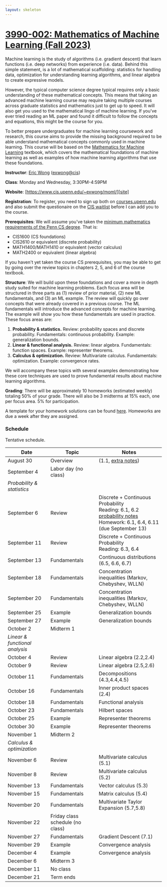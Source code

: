 ```yaml
---
layout: skeleton
---
```

[site]: https://www.cis.upenn.edu/~exwong/moml/

# [3990-002: Mathematics of Machine Learning (Fall 2023)][site]

Machine learning is the study of algorithms (i.e. gradient descent) that learn functions (i.e. deep networks) from experience (i.e. data). 
Behind this simple statement, is a lot of mathematical scaffolding: statistics for handling data, optimization for understanding learning algorithms, and linear algebra to create expressive models. 

However, the typical computer science degree typical requires only a basic understanding of these mathematical concepts. This means that taking an advanced machine learning course may require taking multiple courses across graduate statistics and mathematics just to get up to speed. It will also get you used to the mathematical lingo of machine learning. If you've ever tried reading an ML paper and found it difficult to follow the concepts and equations, this might be the course for you. 

To better prepare undergraduates for machine learning coursework and research, this course aims to provide the missing background required to be able understand mathematical concepts commonly used in machine learning. This course will be based on the [Mathematics for Machine Learning](https://mml-book.github.io/) textbook, which covers the mathematical foundations of machine learning as well as examples of how machine learning algorithms that use these foundations. 

**Instructor**: [Eric Wong](https://www.cis.upenn.edu/~exwong) ([exwong@cis](mailto:exwong@cis.upenn.edu))

**Class**: Monday and Wednesday, 3:30PM-4:59PM

**Website**: [https://www.cis.upenn.edu/~exwong/moml/][site]

**Registration**: To register, you need to sign up both on [courses.upenn.edu](https://courses.upenn.edu/) and also submit the questionaire on the [CIS waitlist](https://advising.cis.upenn.edu/waitlist/) before I can add you to the course. 

**Prerequisites**: We will assume you've taken the [minimum mathematics requirements of the Penn CS degree](https://catalog.upenn.edu/undergraduate/programs/computer-science-bse/). That is: 
+ CIS1600 (CS foundations)
+ CIS2610 or equivalent (discrete probability)
+ MATH1400/MATH1410 or equivalent (vector calculus)
+ MATH2400 or equivalent (linear algebra)

If you haven't yet taken the course CS prerequisites, you may be able to get by going over the review topics in chapters 2, 5, and 6 of the course textbook. 

**Structure**: We will build upon these foundations and cover a more in depth study suited for machine learning problems. Each focus area will be structured in three parts as (1) review of prior material, (2) new ML fundamentals, and (3) an ML example. The review will quickly go over concepts that were already covered in a previous course. The ML fundamentals will introduce the advanced concepts for machine learning. The example will show you how these fundamentals are used in practice. These focus areas are: 

1. **Probability & statistics.** Review: probability spaces and discrete probability. Fundamentals: continuous probability. Example: generalization bounds. 
2. **Linear & functional analysis.** Review: linear algebra. Fundamentals: function spaces. Example: representer theorems. 
3. **Calculus & optimization.** Review: Multivariate calculus. Fundamentals: optimization. Example: convergence rates. 

We will accompany these topics with several examples demonstrating how these core techniques are used to prove fundamental results about machine learning algorithms. 

**Grading**: There will be approximately 10 homeworks (estimated weekly) totaling 50% of your grade. There will also be 3 midterms at 15% each, one per focus area. 5% for participation. 

A template for your homework solutions can be found [here](https://www.overleaf.com/read/jpxqtspbpqdk). Homeworks are due a week after they are assigned. 

### Schedule

Tentative schedule. 

| Date | Topic | Notes |
|---|---|---|
| August 30 | Overview | (1.1, [extra notes](https://www.cis.upenn.edu/~exwong/assets/moml/overview.pdf)) |
| September 4 | Labor day (no class) ||
| *Probability & statistics* |||
| September 6 | Review | Discrete + Continuous Probability <br>Reading: 6.1, 6.2 <br>[probability notes](https://www.cis.upenn.edu/~exwong/assets/moml/probability.pdf) <br>Homework: 6.1, 6.4, 6.11 (due September 13)|
| September 11 | Review |  Discrete + Continuous Probability <br>Reading: 6.3, 6.4 |
| September 13 | Fundamentals | Continuous distributions (6.5, 6.6, 6.7) |
| September 18 | Fundamentals | Concentration inequalities (Markov, Chebyshev, WLLN) |
| September 20 | Fundamentals | Concentration inequalities (Markov, Chebyshev, WLLN) |
| September 25 | Example | Generalization bounds |
| September 27 | Example | Generalization bounds |
| October 2 | Midterm 1 || 
| *Linear & functional analysis* |||
| October 4 | Review | Linear algebra  (2.2,2.4)|
| October 9 | Review | Linear algebra (2.5,2.6)|
| October 11 | Fundamentals | Decompositions (4.3,4.4,4.5)|
| October 16 | Fundamentals | Inner product spaces (2.4) |
| October 18 | Fundamentals | Functional analysis|
| October 23 | Fundamentals | Hilbert spaces |
| October 25 | Example | Representer theorems |
| October 30 | Example | Representer theorems |
| November 1 | Midterm 2 ||
| *Calculus & optimization* |||
| November 6 | Review | Multivariate calculus (5.1)|
| November 8 | Review | Multivariate calculus (5.2)|
| November 13 | Fundamentals | Vector calculus (5.3)|
| November 15 | Fundamentals | Matrix calculus (5.4)|
| November 20 | Fundamentals | Multivariate Taylor Expansion (5.7,5.8) |
| November 22 | Friday class schedule (no class) ||
| November 27 | Fundamentals | Gradient Descent (7.1)|
| November 29 | Example | Convergence analysis |
| December 4 | Example | Convergence analysis |
| December 6 | Midterm 3 ||
| December 11 | No class ||
| December 21 | Term ends ||
